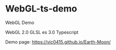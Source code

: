 # WebGL-ts-demo

WebGL Demo

WebGL 2.0
GLSL es 3.0
Typescript

Demo page: https://vic0415.github.io/Earth-Moon/